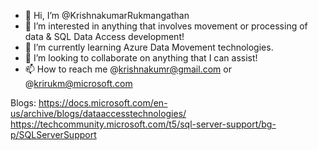 - 👋 Hi, I’m @KrishnakumarRukmangathan
- 👀 I’m interested in anything that involves movement or processing of data & SQL Data Access development! 
- 🌱 I’m currently learning Azure Data Movement technologies.  
- 💞️ I’m looking to collaborate on anything that I can assist! 
- 📫 How to reach me @krishnakumr@gmail.com or @krirukm@microsoft.com


Blogs: 
https://docs.microsoft.com/en-us/archive/blogs/dataaccesstechnologies/
https://techcommunity.microsoft.com/t5/sql-server-support/bg-p/SQLServerSupport


<!---
KrishnakumarRukmangathan/KrishnakumarRukmangathan is a ✨ special ✨ repository because its `README.md` (this file) appears on your GitHub profile.
You can click the Preview link to take a look at your changes.
--->
